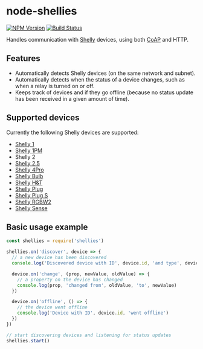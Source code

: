 # node-shellies
[![NPM Version](https://img.shields.io/npm/v/shellies.svg)](https://www.npmjs.com/package/shellies)
[![Build Status](https://travis-ci.org/alexryd/node-shellies.svg?branch=master)](https://travis-ci.org/alexryd/node-shellies)

Handles communication with [Shelly](https://shelly.cloud) devices, using both
[CoAP](http://coap.technology) and HTTP.

## Features
* Automatically detects Shelly devices (on the same network and subnet).
* Automatically detects when the status of a device changes, such as when a
  relay is turned on or off.
* Keeps track of devices and if they go offline (because no status update has
  been received in a given amount of time).

## Supported devices
Currently the following Shelly devices are supported:
* [Shelly 1](https://shelly.cloud/shelly1-open-source/)
* [Shelly 1PM](https://shelly.cloud/shelly-1pm-wifi-smart-relay-home-automation/)
* Shelly 2
* [Shelly 2.5](https://shelly.cloud/shelly-25-wifi-smart-relay-roller-shutter-home-automation/)
* [Shelly 4Pro](https://shelly.cloud/shelly-4-pro/)
* [Shelly Bulb](https://shelly.cloud/shelly-bulb/)
* [Shelly H&T](https://shelly.cloud/shelly-humidity-and-temperature/)
* [Shelly Plug](https://shelly.cloud/shelly-plug/)
* [Shelly Plug S](https://shelly.cloud/shelly-plug-s/)
* [Shelly RGBW2](https://shelly.cloud/wifi-smart-shelly-rgbw-2/)
* [Shelly Sense](https://shelly.cloud/shelly-sense/)

## Basic usage example
```javascript
const shellies = require('shellies')

shellies.on('discover', device => {
  // a new device has been discovered
  console.log('Discovered device with ID', device.id, 'and type', device.type)

  device.on('change', (prop, newValue, oldValue) => {
    // a property on the device has changed
    console.log(prop, 'changed from', oldValue, 'to', newValue)
  })

  device.on('offline', () => {
    // the device went offline
    console.log('Device with ID', device.id, 'went offline')
  })
})

// start discovering devices and listening for status updates
shellies.start()
```
